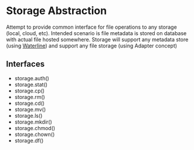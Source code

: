 
# Storage Abstraction

Attempt to provide common interface for file operations to any storage (local, cloud, etc). Intended scenario is file metadata is stored on database with actual file hosted somewhere. Storage will support any metadata store (using [Waterline](https://github.com/balderdashy/waterline)) and support any file storage (using Adapter concept)

## Interfaces

* storage.auth() 
* storage.stat()
* storage.cp()
* storage.rm()
* storage.cd()
* storage.mv()
* storage.ls()
* storage.mkdir()
* storage.chmod()
* storage.chown()
* storage.df()

